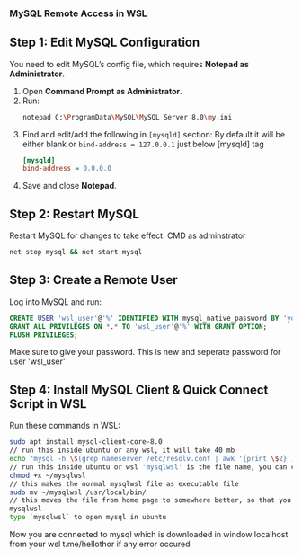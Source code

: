 <!-- Load CSS -->
<head>
    <link rel="stylesheet" type="text/css" href="style.css">
</head>

### **MySQL Remote Access in WSL**  

## **Step 1: Edit MySQL Configuration**  
You need to edit MySQL’s config file, which requires **Notepad as Administrator**.  

1. Open **Command Prompt as Administrator**.  
2. Run:  
   ```sh
   notepad C:\ProgramData\MySQL\MySQL Server 8.0\my.ini
   ```
3. Find and edit/add the following in `[mysqld]` section: By default it will be either blank or `bind-address = 127.0.0.1` just below [mysqld] tag
   ```ini
   [mysqld]
   bind-address = 0.0.0.0
   ```
4. Save and close **Notepad**.  

## **Step 2: Restart MySQL**  
Restart MySQL for changes to take effect: CMD as adminstrator  
```sh
net stop mysql && net start mysql
```

## **Step 3: Create a Remote User**  
Log into MySQL and run:  
```sql
CREATE USER 'wsl_user'@'%' IDENTIFIED WITH mysql_native_password BY 'yourpassword'; 
GRANT ALL PRIVILEGES ON *.* TO 'wsl_user'@'%' WITH GRANT OPTION;
FLUSH PRIVILEGES;
```
Make sure to give your password. This is new and seperate password for user 'wsl_user'

## **Step 4: Install MySQL Client & Quick Connect Script in WSL**  
Run these commands in WSL:  
```sh
sudo apt install mysql-client-core-8.0
// run this inside ubuntu or any wsl, it will take 40 mb
echo "mysql -h \$(grep nameserver /etc/resolv.conf | awk '{print \$2}') -u wsl_user -p" > ~/mysqlwsl
// run this inside ubuntu or wsl 'mysqlwsl' is the file name, you can change this
chmod +x ~/mysqlwsl
// this makes the normal mysqlwsl file as executable file
sudo mv ~/mysqlwsl /usr/local/bin/
// this moves the file from home page to somewhere better, so that you can open mysql from anywhere
mysqlwsl
type `mysqlwsl` to open mysql in ubuntu
```
Now you are connected to mysql which is downloaded in window localhost from your wsl
t.me/hellothor if any error occured
